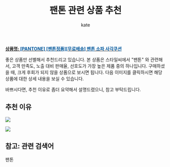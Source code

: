 ﻿---
layout: post
title:  "팬톤 관련 상품 추천"
author: kate
categories: [ 가구/인테리어 ]
tags: [팬톤]
image: https://www.stylec.co.kr/data/item/1614153565/thumb-7J206647KeA9_500x500.jpg 
description: "스타일씨에서 팬톤 관련 상품으로 가장 고객 선호도가 높은 제품 중 하나입니다."
---

<a href="https://www.stylec.co.kr/shop/item.php?it_id=1614153565&cid=2373320707"><b>상품명: <font color='#01579B'>[PANTONE] [팬톤정품][무료배송] 팬톤 소파 사각쿠션</font></b></a>

좋은 상품만 선별해서 추천드리고 있습니다.
본 상품은 스타일씨에서 "팬톤" 와 관련해서, 고객 만족도, 노출 대비 판매율, 선호도가 가장 높은 제품 중의 하나입니다.
구매하셨을 때, 크게 후회가 되지 않을 상품으로 보시면 됩니다. 
다음 이미지를 클릭하시면 해당 상품에 대한 상세 내용을 보실 수 있습니다.

바쁘시다면, 추천 이유로 좀더 요약해서 설명드렸으니, 참고 부탁드립니다.

## 추천 이유 

<a href="https://www.stylec.co.kr/data/item/1614153565/thumb-7J206647KeA1_500x500.jpg"><img src="https://www.stylec.co.kr/data/item/1614153565/thumb-7J206647KeA2_500x500.jpg"></a> 

<img src="https://www.stylec.co.kr/data/editor/2010/2949861915_1603344724.3114.png">

## 참고: 관련 검색어    
팬톤